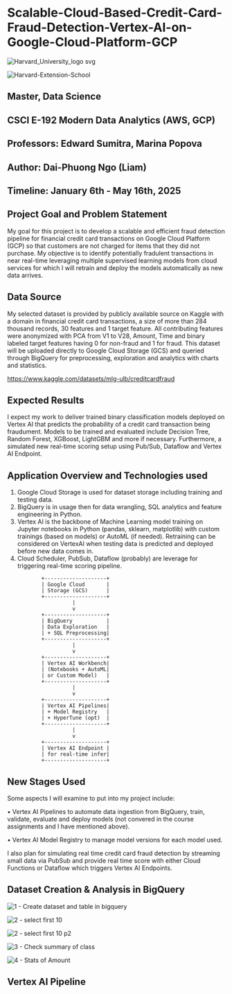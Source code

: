 # Scalable-Cloud-Based-Credit-Card-Fraud-Detection-Vertex-AI-on-Google-Cloud-Platform-GCP

![Harvard_University_logo svg](https://github.com/user-attachments/assets/cf1e57fb-fe56-4e09-9a8b-eb8a87343825)

![Harvard-Extension-School](https://github.com/user-attachments/assets/59ea7d94-ead9-47c0-b29f-f29b14edc1e0)

## **Master, Data Science**

## CSCI E-192 **Modern Data Analytics** (AWS, GCP)

## Professors: **Edward Sumitra**, **Marina Popova**

## Author: **Dai-Phuong Ngo (Liam)**

## Timeline: January 6th - May 16th, 2025

## Project Goal and Problem Statement

My goal for this project is to develop a scalable and efficient fraud detection pipeline for financial credit card transactions on Google Cloud Platform (GCP) so that customers are not charged for items that they did not purchase. My objective is to identify potentially fradulent transactions in near real-time leveraging multiple supervised learning models from cloud services for which I will retrain and deploy the models automatically as new data arrives.

## Data Source

My selected dataset is provided by publicly available source on Kaggle with a domain in financial credit card transactions, a size of more than 284 thousand records, 30 features and 1 target feature. All contributing features were anonymized with PCA from V1 to V28, Amount, Time and binary labeled target features having 0 for non-fraud and 1 for fraud. This dataset will be uploaded directly to Google Cloud Storage (GCS) and queried through BigQuery for preprocessing, exploration and analytics with charts and statistics.

https://www.kaggle.com/datasets/mlg-ulb/creditcardfraud

## Expected Results

I expect my work to deliver trained binary classification models deployed on Vertex AI that predicts the probability of a credit card transaction being fraudument. Models to be trained and evaluated include Decision Tree, Random Forest, XGBoost, LightGBM and more if necessary. Furthermore, a simulated new real-time scoring setup using Pub/Sub, Dataflow and Vertex AI Endpoint. 

## Application Overview and Technologies used 

1.	Google Cloud Storage is used for dataset storage including training and testing data.
2.	BigQuery is in usage then for data wrangling, SQL analytics and feature engineering in Python.
3.	Vertex AI is the backbone of Machine Learning model training on Jupyter notebooks in Python (pandas, sklearn, matplotlib) with custom trainings (based on models) or AutoML (if needed). Retraining can be considered on VertexAI when testing data is predicted and deployed before new data comes in. 
4.	Cloud Scheduler, PubSub, Dataflow (probably) are leverage for triggering real-time scoring pipeline.

```
           +--------------------+
           | Google Cloud       |
           | Storage (GCS)      |   
           +--------------------+
                     |
                     v
           +--------------------+
           | BigQuery           |
           | Data Exploration   |
           | + SQL Preprocessing|
           +--------------------+
                     |
                     v
           +--------------------+
           | Vertex AI Workbench|
           | (Notebooks + AutoML|
           | or Custom Model)   |
           +--------------------+
                     |
                     v
           +--------------------+
           | Vertex AI Pipelines|
           | + Model Registry   |
           | + HyperTune (opt)  |
           +--------------------+
                     |
                     v
           +--------------------+
           | Vertex AI Endpoint |
           | for real-time infer|
           +--------------------+
```

## New Stages Used

Some aspects I will examine to put into my project include:

•	Vertex AI Pipelines to automate data ingestion from BigQuery, train, validate, evaluate and deploy models (not convered in the course assignments and I have mentioned above).

•	Vertex AI Model Registry to manage model versions for each model used.

I also plan for simulating real time credit card fraud detection by streaming small data via PubSub and provide real time score with either Cloud Functions or Dataflow which triggers Vertex AI Endpoints.

## Dataset Creation & Analysis in BigQuery

![1 - Create dataset and table in bigquery](https://github.com/user-attachments/assets/6c83b38d-6bc3-4fbd-ade8-c38f2aee215d)

![2 - select first 10](https://github.com/user-attachments/assets/2f9b5cd9-b7dd-4659-bc80-b1ff104ff780)

![2 - select first 10 p2](https://github.com/user-attachments/assets/0962df35-92b1-428a-9b51-0262934d827f)

![3 - Check summary of class](https://github.com/user-attachments/assets/953ac953-c10a-42cf-83cf-e38d657993fa)

![4 - Stats of Amount](https://github.com/user-attachments/assets/1bddef00-d516-4de5-a90e-e4a09a5c84bd)

## Vertex AI Pipeline
